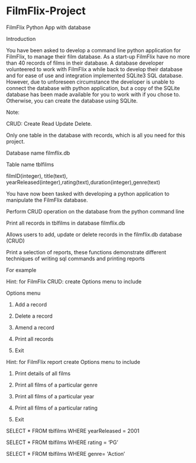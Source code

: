 # FilmFlix-Project

FilmFlix Python App with database 

Introduction 

You have been asked to develop a command line python application for FilmFlix, to manage their film database. As a start-up FilmFlix have no more than 40 records of films in their database. A database developer volunteered to work with FilmFlix a while back to develop their database and for ease of use and integration implemented SQLite3 SQL database. However, due to unforeseen circumstance the developer is unable to connect the database with python application, but a copy of the SQLite database has been made available for you to work with if you chose to. Otherwise, you can create the database using SQLite.  

 

Note: 

CRUD: Create Read Update Delete. 

Only one table in the database with records, which is all you need for this project. 

Database name filmflix.db 

Table name tblfilms 

filmID(integer), title(text), yearReleased(integer),rating(text),duration(integer),genre(text) 

 

You have now been tasked with developing a python application to manipulate the FilmFlix database. 

Perform CRUD operation on the database from the python command line 

Print all records in  tblfilms in database filmflix.db 

Allows users to add, update or delete records in the filmflix.db database (CRUD) 

Print a selection of reports, these functions demonstrate different techniques of writing sql commands and printing reports 

For example 

Hint: for FilmFlix CRUD: create Options menu to include  

Options menu 

1. Add a record 

2. Delete a record 

3. Amend a record 

4. Print all records 

5. Exit 

Hint: for FilmFlix report create Options menu to include  

1. Print details of all films 

2. Print all films of a particular genre 

3. Print all films of a particular year 

5. Print all films of a particular rating 

5. Exit 

 

SELECT * FROM tblfilms WHERE yearReleased = 2001 

SELECT * FROM tblfilms WHERE rating = ‘PG’ 

SELECT * FROM tblfilms WHERE genre= 'Action’ 
